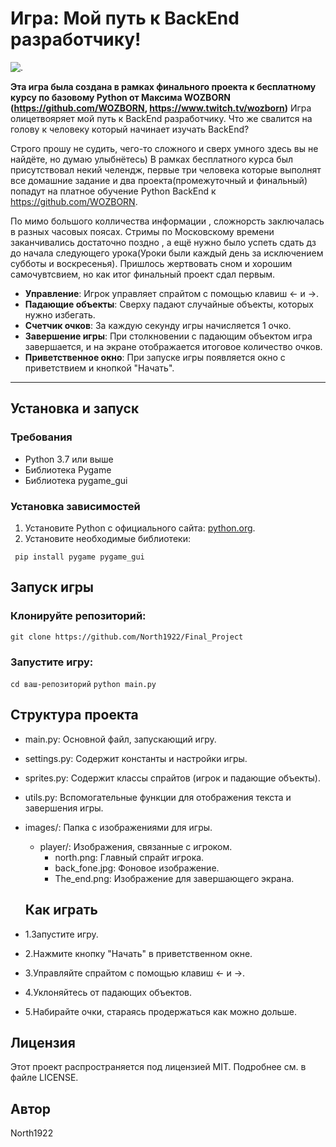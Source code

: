# Игра: Мой путь к BackEnd разработчику!

![.]([https://github.com/North1922/Final_Project/images/player/north.png](https://github.com/North1922/Final_Project/blob/master/images/player/north.png))

**Эта игра была создана в рамках финального проекта к бесплатному курсу по базовому Python от Максима WOZBORN (https://github.com/WOZBORN, https://www.twitch.tv/wozborn)**
Игра олицетвояряет мой путь к BackEnd разработчику. Что же свалится на голову к человеку который начинает изучать BackEnd?

Строго прошу не судить, чего-то сложного и сверх умного здесь вы не найдёте, но думаю улыбнётесь) В рамках бесплатного курса был присутствовал некий челендж,
первые три человека которые выполнят все домашние задание и два проекта(промежуточный и финальный) попадут на платное обучение Python BackEnd к https://github.com/WOZBORN.

По мимо большого колличества информации , сложнорсть заключалась в разных часовых поясах. Стримы по Московскому времени заканчивались достаточно поздно , а ещё нужно было успеть
сдать дз до начала следующего урока(Уроки были каждый день за исключением субботы и воскресенья). Пришлось жертвовать сном и хорошим самочувтсвием, но как итог финальный проект сдал первым.


- **Управление**: Игрок управляет спрайтом с помощью клавиш ← и →.
- **Падающие объекты**: Сверху падают случайные объекты, которых нужно избегать.
- **Счетчик очков**: За каждую секунду игры начисляется 1 очко.
- **Завершение игры**: При столкновении с падающим объектом игра завершается, и на экране отображается итоговое количество очков.
- **Приветственное окно**: При запуске игры появляется окно с приветствием и кнопкой "Начать".

---

## Установка и запуск

### Требования

- Python 3.7 или выше
- Библиотека Pygame
- Библиотека pygame_gui

### Установка зависимостей

1. Установите Python с официального сайта: [python.org](https://www.python.org/).
2. Установите необходимые библиотеки:

  ``` pip install pygame pygame_gui```

## Запуск игры
### Клонируйте репозиторий:
```git clone https://github.com/North1922/Final_Project```
### Запустите игру:
```cd ваш-репозиторий```
```python main.py```

## Структура проекта
- main.py: Основной файл, запускающий игру.

- settings.py: Содержит константы и настройки игры.

- sprites.py: Содержит классы спрайтов (игрок и падающие объекты).

- utils.py: Вспомогательные функции для отображения текста и завершения игры.

- images/: Папка с изображениями для игры.
  - player/: Изображения, связанные с игроком.
    - north.png: Главный спрайт игрока.
    - back_fone.jpg: Фоновое изображение.
    - The_end.png: Изображение для завершающего экрана.

  ## Как играть
- 1.Запустите игру.

- 2.Нажмите кнопку "Начать" в приветственном окне.

- 3.Управляйте спрайтом с помощью клавиш ← и →.

- 4.Уклоняйтесь от падающих объектов.

- 5.Набирайте очки, стараясь продержаться как можно дольше.

## Лицензия
Этот проект распространяется под лицензией MIT. Подробнее см. в файле LICENSE.

## Автор
North1922

